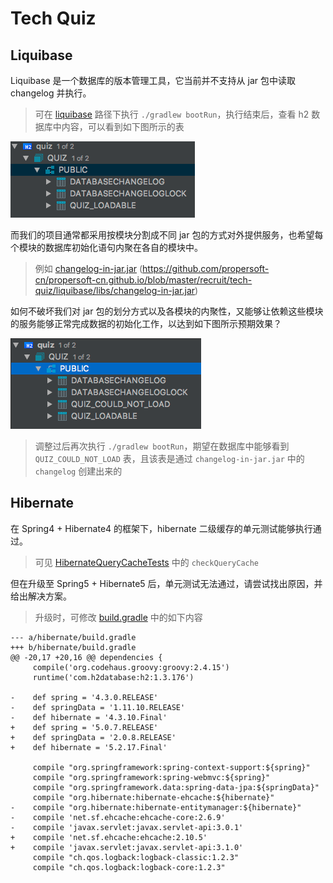 Tech Quiz
=========

Liquibase
---------

Liquibase 是一个数据库的版本管理工具，它当前并不支持从 jar 包中读取 changelog 并执行。

> 可在 [liquibase](https://github.com/propersoft-cn/propersoft-cn.github.io/tree/master/recruit/tech-quiz/liquibase) 路径下执行 `./gradlew bootRun`，执行结束后，查看 h2 数据库中内容，可以看到如下图所示的表

![before](./liquibase/before.png)

而我们的项目通常都采用按模块分割成不同 jar 包的方式对外提供服务，也希望每个模块的数据库初始化语句内聚在各自的模块中。

> 例如 [changelog-in-jar.jar](./liquibase/libs/changelog-in-jar.jar) (https://github.com/propersoft-cn/propersoft-cn.github.io/blob/master/recruit/tech-quiz/liquibase/libs/changelog-in-jar.jar)

如何不破坏我们对 jar 包的划分方式以及各模块的内聚性，又能够让依赖这些模块的服务能够正常完成数据的初始化工作，以达到如下图所示预期效果？

![after](./liquibase/after.png)

>  调整过后再次执行 `./gradlew bootRun`，期望在数据库中能够看到 `QUIZ_COULD_NOT_LOAD` 表，且该表是通过 `changelog-in-jar.jar` 中的 `changelog` 创建出来的


Hibernate
---------

在 Spring4 + Hibernate4 的框架下，hibernate 二级缓存的单元测试能够执行通过。

> 可见 [HibernateQueryCacheTests](https://github.com/propersoft-cn/propersoft-cn.github.io/blob/master/recruit/tech-quiz/hibernate/src/test/groovy/com/proper/quiz/hibernate/HibernateQueryCacheTests.groovy) 中的 `checkQueryCache`

但在升级至 Spring5 + Hibernate5 后，单元测试无法通过，请尝试找出原因，并给出解决方案。

> 升级时，可修改 [build.gradle](https://github.com/propersoft-cn/propersoft-cn.github.io/blob/master/recruit/tech-quiz/hibernate/build.gradle) 中的如下内容

```
--- a/hibernate/build.gradle
+++ b/hibernate/build.gradle
@@ -20,17 +20,16 @@ dependencies {
     compile('org.codehaus.groovy:groovy:2.4.15')
     runtime('com.h2database:h2:1.3.176')

-    def spring = '4.3.0.RELEASE'
-    def springData = '1.11.10.RELEASE'
-    def hibernate = '4.3.10.Final'
+    def spring = '5.0.7.RELEASE'
+    def springData = '2.0.8.RELEASE'
+    def hibernate = '5.2.17.Final'

     compile "org.springframework:spring-context-support:${spring}"
     compile "org.springframework:spring-webmvc:${spring}"
     compile "org.springframework.data:spring-data-jpa:${springData}"
     compile "org.hibernate:hibernate-ehcache:${hibernate}"
-    compile "org.hibernate:hibernate-entitymanager:${hibernate}"
-    compile 'net.sf.ehcache:ehcache-core:2.6.9'
-    compile 'javax.servlet:javax.servlet-api:3.0.1'
+    compile 'net.sf.ehcache:ehcache:2.10.5'
+    compile 'javax.servlet:javax.servlet-api:3.1.0'
     compile "ch.qos.logback:logback-classic:1.2.3"
     compile "ch.qos.logback:logback-core:1.2.3"
```
